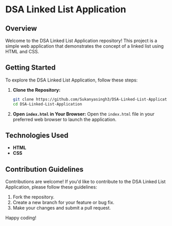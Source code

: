 # DSA Linked List Application

## Overview

Welcome to the DSA Linked List Application repository! This project is a simple web application that demonstrates the concept of a linked list using HTML and CSS.

## Getting Started

To explore the DSA Linked List Application, follow these steps:

1. **Clone the Repository:**
   ```bash
   git clone https://github.com/Sukanyasingh3/DSA-Linked-List-Application.git
   cd DSA-Linked-List-Application
   ```

2. **Open `index.html` in Your Browser:**
   Open the `index.html` file in your preferred web browser to launch the application.

## Technologies Used

- **HTML**
- **CSS**


## Contribution Guidelines

Contributions are welcome! If you'd like to contribute to the DSA Linked List Application, please follow these guidelines:

1. Fork the repository.
2. Create a new branch for your feature or bug fix.
3. Make your changes and submit a pull request.

Happy coding!

